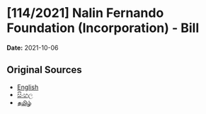 # [114/2021] Nalin Fernando Foundation (Incorporation) - Bill

**Date:** 2021-10-06

## Original Sources

- [English](https://documents.gov.lk/view/bills/2021/10/114-2021_E.pdf)
- [සිංහල](https://documents.gov.lk/view/bills/2021/10/114-2021_S.pdf)
- [தமிழ்](https://documents.gov.lk/view/bills/2021/10/114-2021_T.pdf)

